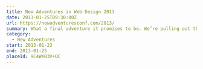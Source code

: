 ```yaml
---
title: New Adventures in Web Design 2013
date: 2013-01-25T09:30:00Z
url: https://newadventuresconf.com/2013/
summary: What a final adventure it promises to be. We’re pulling out the stops to make New Adventures 2013 live long in the memory.
category:
  - New Adventures
start: 2013-01-23
end: 2013-01-25
placeId: 9C4WXR3V+QC
---
```

